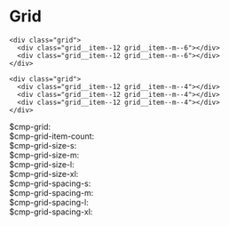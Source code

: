 Grid
====

```
<div class="grid">
  <div class="grid__item--12 grid__item--m--6"></div>
  <div class="grid__item--12 grid__item--m--6"></div>
</div>
```

```
<div class="grid">
  <div class="grid__item--12 grid__item--m--4"></div>
  <div class="grid__item--12 grid__item--m--4"></div>
  <div class="grid__item--12 grid__item--m--4"></div>
</div>
```

<div class="livingstyleguide--example">
  <div class="$cmp-grid">$cmp-grid:&nbsp;</div>
  <div class="$cmp-grid-item-count">$cmp-grid-item-count:&nbsp;</div>
</div>

<div class="livingstyleguide--example">
  <div class="$cmp-grid-size-s">$cmp-grid-size-s:&nbsp;</div>
  <div class="$cmp-grid-size-m">$cmp-grid-size-m:&nbsp;</div>
  <div class="$cmp-grid-size-l">$cmp-grid-size-l:&nbsp;</div>
  <div class="$cmp-grid-size-xl">$cmp-grid-size-xl:&nbsp;</div>
</div>

<div class="livingstyleguide--example">
  <div class="$cmp-grid-spacing-s">$cmp-grid-spacing-s:&nbsp;</div>
  <div class="$cmp-grid-spacing-m">$cmp-grid-spacing-m:&nbsp;</div>
  <div class="$cmp-grid-spacing-l">$cmp-grid-spacing-l:&nbsp;</div>
  <div class="$cmp-grid-spacing-xl">$cmp-grid-spacing-xl:&nbsp;</div>
</div>
